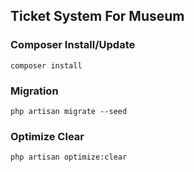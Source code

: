 ## Ticket System For Museum

### Composer Install/Update
```
composer install
```

### Migration
```
php artisan migrate --seed
```

### Optimize Clear
```
php artisan optimize:clear
```

